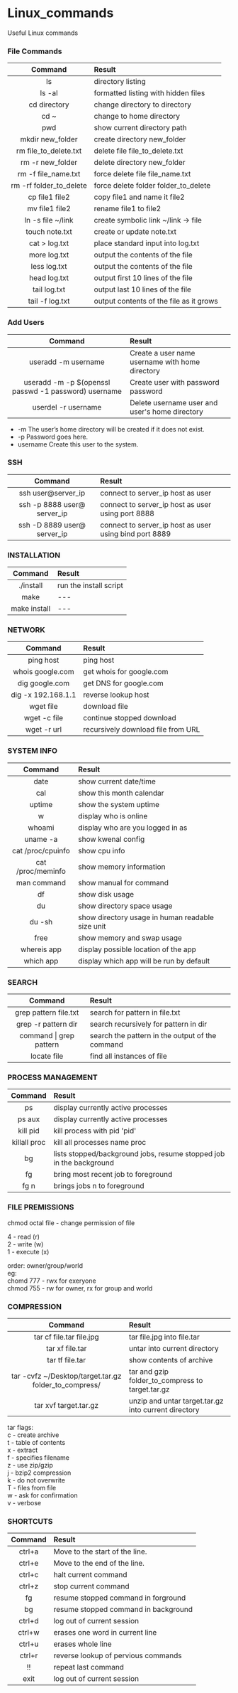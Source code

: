 # Linux_commands
Useful Linux commands

### File Commands
| Command                 | Result                              |
| :---------------------: | :-----------------------------------|
| ls                      | directory listing |
| ls -al                  | formatted listing with hidden files |
| cd directory            | change directory to directory |
| cd ~                    | change to home directory |
| pwd                     | show current directory path |
| mkdir new_folder        | create directory new_folder |
| rm file_to_delete.txt   | delete file file_to_delete.txt |
| rm -r new_folder        | delete directory new_folder |
| rm -f file_name.txt     | force delete file file_name.txt |
| rm -rf folder_to_delete | force delete folder folder_to_delete |
| cp file1 file2          | copy file1 and name it file2 |
| mv file1 file2          | rename file1 to file2 |
| ln -s file ~/link       | create symbolic link ~/link -> file |
| touch note.txt          | create or update note.txt |
| cat > log.txt           | place standard input into log.txt |
| more log.txt            | output the contents of the file |
| less log.txt            | output the contents of the file |
| head log.txt            | output first 10 lines of the file |
| tail log.txt            | output last 10 lines of the file |
| tail -f log.txt         | output contents of the file as it grows |

### Add Users

| Command                                              | Result                                          |
| :--------------------------------------------------: | :-----------------------------------------------|
| useradd -m username                                  | Create a user name username with home directory |
| useradd -m -p $(openssl passwd -1 password) username | Create user with password password              |
| userdel -r username                                  | Delete username user and user's home directory  |
* -m The user’s home directory will be created if it does not exist.
* -p Password goes here.
* username Create this user to the system.

### SSH

| Command                     | Result                              |
| :-------------------------: | :-----------------------------------|
| ssh user@server_ip          | connect to server_ip host as user |
| ssh -p 8888 user@ server_ip | connect to server_ip host as user using port 8888 |
| ssh -D 8889 user@ server_ip | connect to server_ip host as user using bind port 8889 |

### INSTALLATION
| Command      | Result                  |
| :----------: | :-----------------------|
| ./install    | run the install script  |
| make         | ---                     |
| make install | ---                     |

### NETWORK
| Command            | Result                    |
| :----------------: | :------------------------ |
| ping host          | ping host                 |
| whois google.com   | get whois for google.com  |
| dig google.com     | get DNS for google.com    |
| dig -x 192.168.1.1 | reverse lookup host       |
| wget file          | download file             |
| wget -c file       | continue stopped download |
| wget -r url        | recursively download file from URL |

### SYSTEM INFO

| Command            | Result                    |
| :----------------: | :------------------------ |
| date               | show current date/time |
| cal                | show this month calendar |
| uptime             | show the system uptime |
| w                  | display who is online |
| whoami             | display who are you logged in as |
| uname -a           | show kwenal config |
| cat /proc/cpuinfo  | show cpu info |
| cat /proc/meminfo  | show memory information |
| man command        | show manual for command |
| df                 | show disk usage |
| du                 | show directory space usage |
| du -sh             | show directory usage in human readable size unit |
| free               | show memory and swap usage |
| whereis app        | display possible location of the app |
| which app          | display which app will be run by default |

### SEARCH
| Command                 | Result                                |
| :---------------------: | :------------------------------------ |
| grep pattern file.txt   | search for pattern in file.txt        |
| grep -r pattern dir     | search recursively for pattern in dir |
| command \| grep pattern | search the pattern in the output of the command |
| locate file             | find all instances of file |

### PROCESS MANAGEMENT
| Command      | Result                                |
| :----------: | :------------------------------------ |
| ps           | display currently active processes |
| ps aux       | display currently active processes |
| kill pid     | kill process with pid 'pid' |
| killall proc | kill all processes name proc |
| bg           | lists stopped/background jobs, resume stopped job in the background |
| fg           | bring most recent job to foreground |
| fg n         | brings jobs n to foreground |

### FILE PREMISSIONS
chmod octal file - change permission of file<br>

4 - read (r)<br>
2 - write (w)<br>
1 - execute (x)<br>

order: owner/group/world<br>
eg:<br>
chomd 777 - rwx for exeryone<br>
chmod 755 - rw for owner, rx for group and world<br>

### COMPRESSION
| Command                  | Result                                |
| :----------------------: | :------------------------------------ |
| tar cf file.tar file.jpg | tar file.jpg into file.tar |
| tar xf file.tar          | untar into current directory |
| tar tf file.tar          | show contents of archive |
| tar -cvfz ~/Desktop/target.tar.gz folder_to_compress/ | tar and gzip folder_to_compress to target.tar.gz |
| tar xvf target.tar.gz    | unzip and untar target.tar.gz into current directory |

tar flags:<br>
c - create archive<br>
t - table of contents<br>
x - extract<br>
f - specifies filename<br>
z - use zip/gzip<br>
j - bzip2 compression<br>
k - do not overwrite<br>
T - files from file<br>
w - ask for confirmation<br>
v - verbose<br>

### SHORTCUTS
| Command                  | Result                                |
| :----------------------: | :------------------------------------ |
| ctrl+a | Move to the start of the line. |
| ctrl+e | Move to the end of the line. |
| ctrl+c | halt current command |
| ctrl+z | stop current command |
| fg     | resume stopped command in forground |
| bg     | resume stopped command in background |
| ctrl+d | log out of current session |
| ctrl+w | erases one word in current line |
| ctrl+u | erases whole line |
| ctrl+r | reverse lookup of pervious commands |
| !!     | repeat last command |
| exit   | log out of current session |

